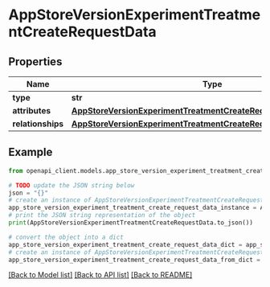 # AppStoreVersionExperimentTreatmentCreateRequestData


## Properties

Name | Type | Description | Notes
------------ | ------------- | ------------- | -------------
**type** | **str** |  | 
**attributes** | [**AppStoreVersionExperimentTreatmentCreateRequestDataAttributes**](AppStoreVersionExperimentTreatmentCreateRequestDataAttributes.md) |  | 
**relationships** | [**AppStoreVersionExperimentTreatmentCreateRequestDataRelationships**](AppStoreVersionExperimentTreatmentCreateRequestDataRelationships.md) |  | [optional] 

## Example

```python
from openapi_client.models.app_store_version_experiment_treatment_create_request_data import AppStoreVersionExperimentTreatmentCreateRequestData

# TODO update the JSON string below
json = "{}"
# create an instance of AppStoreVersionExperimentTreatmentCreateRequestData from a JSON string
app_store_version_experiment_treatment_create_request_data_instance = AppStoreVersionExperimentTreatmentCreateRequestData.from_json(json)
# print the JSON string representation of the object
print(AppStoreVersionExperimentTreatmentCreateRequestData.to_json())

# convert the object into a dict
app_store_version_experiment_treatment_create_request_data_dict = app_store_version_experiment_treatment_create_request_data_instance.to_dict()
# create an instance of AppStoreVersionExperimentTreatmentCreateRequestData from a dict
app_store_version_experiment_treatment_create_request_data_from_dict = AppStoreVersionExperimentTreatmentCreateRequestData.from_dict(app_store_version_experiment_treatment_create_request_data_dict)
```
[[Back to Model list]](../README.md#documentation-for-models) [[Back to API list]](../README.md#documentation-for-api-endpoints) [[Back to README]](../README.md)


